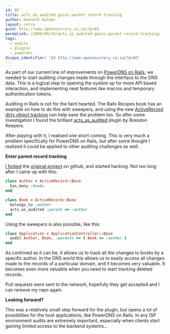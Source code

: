 ```yaml
---
id: 83
title: acts_as_audited gains parent record tracking
author: Kenneth Kalmer
layout: retro
guid: http://www.opensourcery.co.za/?p=83
permalink: /2008/09/24/acts_as_audited-gains-parent-record-tracking/
tags:
  - audits
  - plugins
  - powerdns
disqus_identifier: '83 http://www.opensourcery.co.za/?p=83'
---
```


As part of our current line of improvements on [PowerDNS on Rails][1], we needed to start auditing changes made through the interface to the DNS data. This is a logical step to opening the system up for more API based interaction, and implementing neat features like macros and temporary authentication tokens.

Auditing in Rails is not for the faint hearted. The Rails Recipes book has an example on how to do this with sweepers, and using the new [ActiveRecord dirty object tracking][2] can help ease the problem too. So after some investigation I found the brilliant [acts\_as\_audited][3] plugin by Brendon Keepers.

After playing with it, I realised one short coming. This is very much a problem specifically for PowerDNS on Rails, but after some thought I realized it could be applied to other auditing challenges as well.

**Enter parent record tracking**

[I forked][4] the [original project][5] on github, and started hacking. Not too long after I came up with this:

~~~ruby
class Author < ActiveRecord::Base
  has_many :books
end

class Book < ActiveRecord::Base
  belongs_to :author
  acts_as_audited :parent => :author
end
~~~

Using the sweepers is also possible, like this:

~~~ruby
class Application < ApplicationController::Base
  audit Author, Book, :parents => { Book => :author }
end
~~~

As contrived as it can be, it allows us to track all the changes to books by a specific author. In the DNS world this allows us to easily access all changes made to the records of a particular domain, and it becomes very valuable. It becomes even more valuable when you need to start tracking deleted records.

Pull requests were sent to the network, hopefully they get accepted and I can remove my repo again.

**Looking forward?**

This was a relatively small step forward for the plugin, but opens a lot of possiblities for the host applications, like PowerDNS on Rails. In any ISP environment audits are extremely important, especially when clients start gaining limited access to the backend systems&#8230;

 [1]: https://github.com/kennethkalmer/powerdns-on-rails
 [2]: http://ryandaigle.com/articles/2008/3/31/what-s-new-in-edge-rails-dirty-objects
 [3]: http://opensoul.org/2006/7/21/acts_as_audited
 [4]: http://github.com/kennethkalmer/acts_as_audited
 [5]: http://github.com/collectiveidea/acts_as_audited
